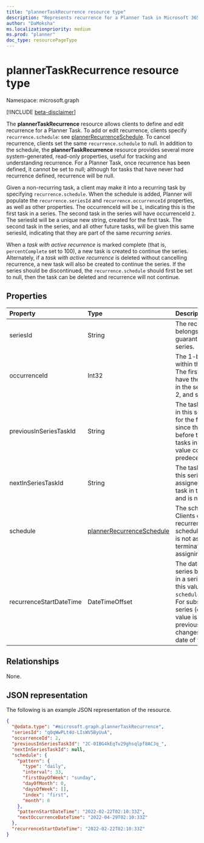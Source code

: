 ```yaml
---
title: "plannerTaskRecurrence resource type"
description: "Represents recurrence for a Planner Task in Microsoft 365"
author: "DaMoksha"
ms.localizationpriority: medium
ms.prod: "planner"
doc_type: resourcePageType
---
```


# plannerTaskRecurrence resource type

Namespace: microsoft.graph

[!INCLUDE [beta-disclaimer](../../includes/beta-disclaimer.md)]

The **plannerTaskRecurrence** resource allows clients to define and edit recurrence for a Planner Task. To add or edit recurrence, clients specify `recurrence.schedule`: see [plannerRecurrenceSchedule](../resources/plannerRecurrenceSchedule.md). To cancel recurrence, clients set the same `recurrence.schedule` to null. In addition to the schedule, the **plannerTaskRecurrence** resource provides several more system-generated, read-only properties, useful for tracking and understanding recurrence. For a Planner Task, once recurrence has been defined, it cannot be set to null; although for tasks that have never had recurrence defined, recurrence will be null.

Given a non-recurring task, a client may make it into a recurring task by specifying `recurrence.schedule`. When the schedule is added, Planner will populate the `recurrence.seriesId` and `recurrence.occurrenceId` properties, as well as other properties. The occurrenceId will be `1`, indicating this is the first task in a series. The second task in the series will have occurrenceId `2`. The seriesId will be a unique new string, created for the first task. The second task in the series, and all other future tasks, will be given this same seriesId, indicating that they are part of the same _recurring series_.

When a _task with active recurrence_ is marked complete (that is, `percentComplete` set to 100), a new task is created to continue the series.
Alternately, if a _task with active recurrence_ is deleted without cancelling recurrence, a new task will also be created to continue the series. If the series should be discontinued, the `recurrence.schedule` should first be set to null, then the task can be deleted and recurrence will not continue.

## Properties

|Property|Type|Description|
|:---|:---|:---|
|seriesId|String|The recurrence series this task belongs to. Guid-based, so guaranteed to be distinct for a series.|
|occurrenceId|Int32|The 1-based index of this task within the recurrence series. The first task in a series will have the value 1, the next task in the series will have the value 2, and so on.|
|previousInSeriesTaskId|String|The taskId of the previous task in this series. This will be null for the first task in a series since there is no previous before the first. All subsequent tasks in the series will have a value corresponding to their predecessor.|
|nextInSeriesTaskId|String|The taskId of the next task in this series. This value is assigned at the time the next task in the series is created, and is null prior to that time.|
|schedule|[plannerRecurrenceSchedule](../resources/plannerrecurrenceschedule.md)|The schedule for recurrence. Clients define and edit recurrence by specifying the schedule. If `nextInSeriesTaskId` is not assigned, clients may terminate the series by assigning `null` to this property.|
|recurrenceStartDateTime|DateTimeOffset|The date when this recurrence series began. For the first task in a series (occurrenceId = 1) this value is copied from `schedule.patternStartDateTime`. For subsequent tasks in the series (occurenceId >= 2) this value is copied from the previous task and never changes: it preserves the start date of the recurring series.|

## Relationships

None.

## JSON representation

The following is an example JSON representation of the resource.
<!-- {
  "blockType": "resource",
  "@odata.type": "microsoft.graph.plannerTaskRecurrence"
}
-->
``` json
{
  "@odata.type": "#microsoft.graph.plannerTaskRecurrence",
  "seriesId": "qOqWwPLt4U-LIsWV5ByUuA",
  "occurrenceId": 2,
  "previousInSeriesTaskId": "2C-0IBG4kEqTv29ghsqlpf8ACJq_",
  "nextInSeriesTaskId": null,
  "schedule": {
    "pattern": {
      "type": "daily",
      "interval": 33,
      "firstDayOfWeek": "sunday",
      "dayOfMonth": 0,
      "daysOfWeek": [],
      "index": "first",
      "month": 0
    },
    "patternStartDateTime": "2022-02-22T02:10:33Z",
    "nextOccurrenceDateTime": "2022-04-29T02:10:33Z"
  },
  "recurrenceStartDateTime": "2022-02-22T02:10:33Z"
}
```
